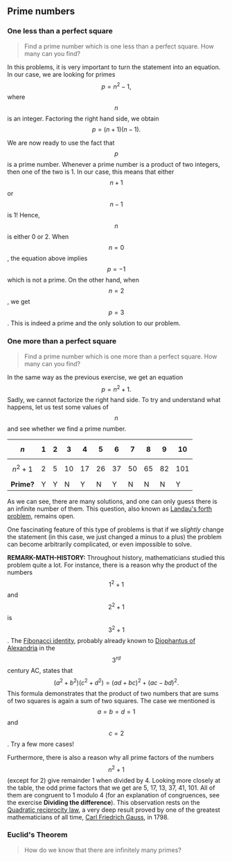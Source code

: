## Prime numbers

### One less than a perfect square

> Find a prime number which is one less than a perfect square. How many can you find?

In this problems, it is very important to turn the statement into an equation. In our case, we are looking for primes
$$
p=n^2-1,
$$
where $$n$$ is an integer. Factoring the right hand side, we obtain
$$
p=(n+1)(n-1).
$$

We are now ready to use the fact that $$p$$ is a prime number. Whenever a prime number is a product of two integers, then one of the two is 1. In our case, this means that either $$n+1$$ or $$n-1$$ is 1! Hence, $$n$$ is either 0 or 2. When $$n = 0$$, the equation above implies $$p = -1$$ which is not a prime. On the other hand, when $$n=2$$, we get $$p=3$$. This is indeed a prime and the only solution to our problem.


### One more than a perfect square

> Find a prime number which is one more than a perfect square. How many can you find?

In the same way as the previous exercise, we get an equation
$$
p=n^2+1.
$$
Sadly, we cannot factorize the right hand side. To try and understand what happens, let us test some values of $$n$$ and see whether we find a prime number.

| $$n$$      | 1  | 2 | 3  | 4  | 5  | 6  | 7  | 8  | 9  | 10  |
|------------|----|---|----|----|----|----|----|----|----|-----|
| $$n^2+1$$  | 2  | 5 | 10 | 17 | 26 | 37 | 50 | 65 | 82 | 101 |
| **Prime?** | Y  | Y | N  | Y  | N  | Y  | N  | N  | N  | Y   |

As we can see, there are many solutions, and one can only guess there is an infinite number of them. This question, also known as [Landau's forth problem](http://en.wikipedia.org/wiki/Landau%27s_problems), remains open.

One fascinating feature of this type of problems is that if we *slightly* change the statement (in this case, we just changed a minus to a plus) the problem can become arbitrarily complicated, or even impossible to solve.

**REMARK-MATH-HISTORY:** Throughout history, mathematicians studied this problem quite a lot. For instance, there is a reason why the product of the numbers $$1^2+1$$ and $$2^2+1$$ is $$3^2+1$$. The [Fibonacci identity](http://en.wikipedia.org/wiki/Brahmagupta–Fibonacci_identity), probably already known to [Diophantus of Alexandria](http://en.wikipedia.org/wiki/Diophantus) in the $$3^{rd}$$ century AC, states that
$$
(a^2 + b^2)(c^2 + d^2)= (ad+bc)^2+(ac-bd)^2.
$$
This formula demonstrates that the product of two numbers that are sums of two squares is again a sum of two squares. The case we mentioned is $$a=b=d=1$$ and $$c=2$$. Try a few more cases!

Furthermore, there is also a reason why all prime factors of the numbers $$n^2+1$$ (except for 2) give remainder 1 when divided by 4. Looking more closely at the table, the odd prime factors that we get are 5, 17, 13, 37, 41, 101. All of them are congruent to 1 modulo 4 (for an explanation of congruences, see the exercise **Dividing the difference**). This observation rests on the [Quadratic reciprocity law](http://en.wikipedia.org/wiki/Quadratic_reciprocity#.E2.88.921_and_the_first_supplement), a very deep result proved by one of the greatest mathematicians of all time, [Carl Friedrich Gauss](http://en.wikipedia.org/wiki/Carl_Friedrich_Gauss), in 1798. 


### Euclid's Theorem

> How do we know that there are infinitely many primes?
